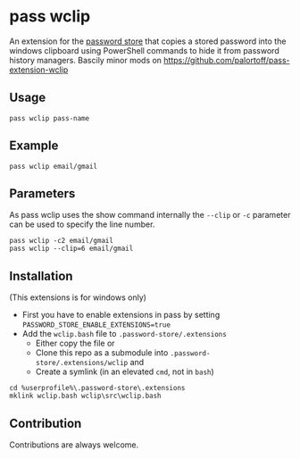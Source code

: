# pass wclip

An extension for the [password store](https://www.passwordstore.org/) that copies a stored password into the windows clipboard using PowerShell commands to hide it from password history managers. Bascily minor mods on https://github.com/palortoff/pass-extension-wclip

## Usage
```
pass wclip pass-name
```

## Example
```
pass wclip email/gmail
```

## Parameters

As pass wclip uses the show command internally the `--clip` or `-c` parameter can be used to specify the line number.

```
pass wclip -c2 email/gmail
pass wclip --clip=6 email/gmail
```

## Installation
(This extensions is for windows only)
- First you have to enable extensions in pass by setting ``PASSWORD_STORE_ENABLE_EXTENSIONS=true``
- Add the `wclip.bash` file to `.password-store/.extensions`
  - Either copy the file or
  - Clone this repo as a submodule into `.password-store/.extensions/wclip` and
  - Create a symlink (in an elevated `cmd`, not in `bash`)
```
cd %userprofile%\.password-store\.extensions
mklink wclip.bash wclip\src\wclip.bash
```

## Contribution

Contributions are always welcome.
